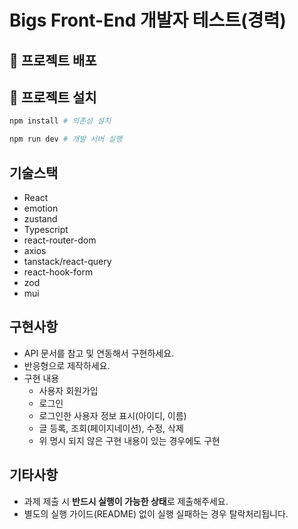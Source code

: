 # Bigs Front-End 개발자 테스트(경력)

## 🚀 프로젝트 배포

## 🚀 프로젝트 설치

```bash
npm install # 의존성 설치

npm run dev # 개발 서버 실행
```

## 기술스택

- React
- emotion
- zustand
- Typescript
- react-router-dom
- axios
- tanstack/react-query
- react-hook-form
- zod
- mui

## 구현사항

- API 문서를 참고 및 연동해서 구현하세요.
- 반응형으로 제작하세요.
- 구현 내용
  - 사용자 회원가입
  - 로그인
  - 로그인한 사용자 정보 표시(아이디, 이름)
  - 글 등록, 조회(페이지네이션), 수정, 삭제
  - 위 명시 되지 않은 구현 내용이 있는 경우에도 구현

## 기타사항

- 과제 제출 시 **반드시 실행이 가능한 상태**로 제출해주세요.
- 별도의 실행 가이드(README) 없이 실행 실패하는 경우 탈락처리됩니다.
